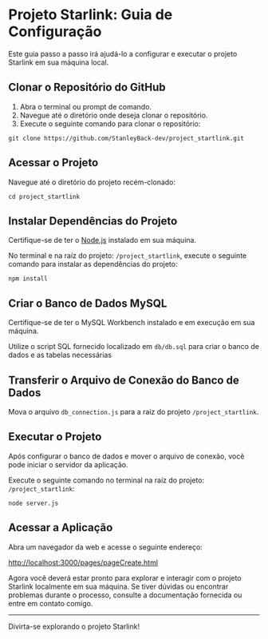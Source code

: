 # Projeto Starlink: Guia de Configuração

Este guia passo a passo irá ajudá-lo a configurar e executar o projeto Starlink em sua máquina local.

## Clonar o Repositório do GitHub

1. Abra o terminal ou prompt de comando.
2. Navegue até o diretório onde deseja clonar o repositório.
3. Execute o seguinte comando para clonar o repositório:

```
git clone https://github.com/StanleyBack-dev/project_startlink.git
```

## Acessar o Projeto

Navegue até o diretório do projeto recém-clonado:

```
cd project_startlink
```

## Instalar Dependências do Projeto

Certifique-se de ter o [Node.js](https://nodejs.org/) instalado em sua máquina.

No terminal e na raíz do projeto: `/project_startlink`, execute o seguinte comando para instalar as dependências do projeto: 

```
npm install
```

## Criar o Banco de Dados MySQL

Certifique-se de ter o MySQL Workbench instalado e em execução em sua máquina.

Utilize o script SQL fornecido localizado em `db/db.sql` para criar o banco de dados e as tabelas necessárias

## Transferir o Arquivo de Conexão do Banco de Dados

Mova o arquivo `db_connection.js` para a raiz do projeto `/project_startlink`.

## Executar o Projeto

Após configurar o banco de dados e mover o arquivo de conexão, você pode iniciar o servidor da aplicação.

Execute o seguinte comando no terminal na raíz do projeto: `/project_startlink`:

```
node server.js
```

## Acessar a Aplicação

Abra um navegador da web e acesse o seguinte endereço:

[http://localhost:3000/pages/pageCreate.html](http://localhost:3000/pages/pageCreate.htmllocalhost:3000)

Agora você deverá estar pronto para explorar e interagir com o projeto Starlink localmente em sua máquina. Se tiver dúvidas ou encontrar problemas durante o processo, consulte a documentação fornecida ou entre em contato comigo.

---

Divirta-se explorando o projeto Starlink!

